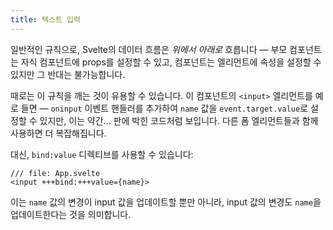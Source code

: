 ```yaml
---
title: 텍스트 입력
---
```


일반적인 규칙으로, Svelte의 데이터 흐름은 _위에서 아래로_ 흐릅니다 — 부모 컴포넌트는 자식 컴포넌트에 props를 설정할 수 있고, 컴포넌트는 엘리먼트에 속성을 설정할 수 있지만 그 반대는 불가능합니다.

때로는 이 규칙을 깨는 것이 유용할 수 있습니다. 이 컴포넌트의 `<input>` 엘리먼트를 예로 들면 — `oninput` 이벤트 핸들러를 추가하여 `name` 값을 `event.target.value`로 설정할 수 있지만, 이는 약간... 판에 박힌 코드처럼 보입니다. 다른 폼 엘리먼트들과 함께 사용하면 더 복잡해집니다.

대신, `bind:value` 디렉티브를 사용할 수 있습니다:

```svelte
/// file: App.svelte
<input +++bind:+++value={name}>
```

이는 `name` 값의 변경이 input 값을 업데이트할 뿐만 아니라, input 값의 변경도 `name`을 업데이트한다는 것을 의미합니다.
